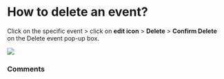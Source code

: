 # How to delete an event?

<p class="no-margin">Click on the specific event &gt; click on <b>edit icon</b> &gt; <b>Delete</b> &gt; <b>Confirm Delete</b> on the Delete event pop-up box.</p>
<p class="no-margin"></p>
<div class="intercom-container"><img src="https://teams-pro.intercom-attachments-1.com/i/o/664844611/ecb7a126e9a368c279e6723a/how_to_delete_an_event.png"></div>

### Comments

<Commentaire />